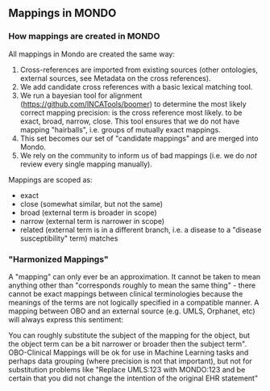 ## Mappings in MONDO

### How mappings are created in MONDO

All mappings in Mondo are created the same way:

1. Cross-references are imported from existing sources (other ontologies, external sources, see Metadata on the cross references).
2. We add candidate cross references with a basic lexical matching tool.
3. We run a bayesian tool for alignment (https://github.com/INCATools/boomer) to determine the most likely correct mapping precision: is the cross reference most likely. to be exact, broad, narrow, close. This tool ensures that we do not have mapping "hairballs", i.e. groups of mutually exact mappings.
4. This set becomes our set of "candidate mappings" and are merged into Mondo.
5. We rely on the community to inform us of bad mappings (i.e. we do _not_ review every single mapping manually).

Mappings are scoped as:
- exact
- close (somewhat similar, but not the same)
- broad (external term is broader in scope)
- narrow (external term is narrower in scope) 
- related (external term is in a different branch, i.e. a disease to a "disease susceptibility" term) matches

### "Harmonized Mappings"

A "mapping" can only ever be an approximation. It cannot be taken to mean anything other than "corresponds roughly to mean the same thing" - there cannot be exact mappings between clinical terminologies because the meanings of the terms are not logically specified in a compatible manner. A mapping between OBO and an external source (e.g. UMLS, Orphanet, etc) will always express this sentiment:

You can roughly substitute the subject of the mapping for the object, but the object term can be a bit narrower or broader then the subject term".
OBO-Clinical Mappings will be ok for use in Machine Learning tasks and perhaps data grouping (where precision is not that important), but not for substitution problems like "Replace UMLS:123 with MONDO:123 and be certain that you did not change the intention of the original EHR statement"